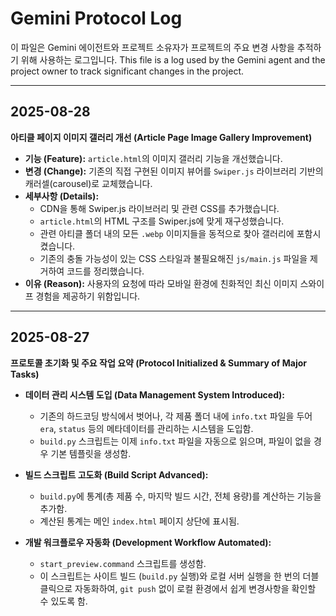 # Gemini Protocol Log

이 파일은 Gemini 에이전트와 프로젝트 소유자가 프로젝트의 주요 변경 사항을 추적하기 위해 사용하는 로그입니다.
This file is a log used by the Gemini agent and the project owner to track significant changes in the project.

---

## 2025-08-28

**아티클 페이지 이미지 갤러리 개선 (Article Page Image Gallery Improvement)**

*   **기능 (Feature):** `article.html`의 이미지 갤러리 기능을 개선했습니다.
*   **변경 (Change):** 기존의 직접 구현된 이미지 뷰어를 `Swiper.js` 라이브러리 기반의 캐러셀(carousel)로 교체했습니다.
*   **세부사항 (Details):**
    *   CDN을 통해 Swiper.js 라이브러리 및 관련 CSS를 추가했습니다.
    *   `article.html`의 HTML 구조를 Swiper.js에 맞게 재구성했습니다.
    *   관련 아티클 폴더 내의 모든 `.webp` 이미지들을 동적으로 찾아 갤러리에 포함시켰습니다.
    *   기존의 충돌 가능성이 있는 CSS 스타일과 불필요해진 `js/main.js` 파일을 제거하여 코드를 정리했습니다.
*   **이유 (Reason):** 사용자의 요청에 따라 모바일 환경에 친화적인 최신 이미지 스와이프 경험을 제공하기 위함입니다.

---

## 2025-08-27

**프로토콜 초기화 및 주요 작업 요약 (Protocol Initialized & Summary of Major Tasks)**

*   **데이터 관리 시스템 도입 (Data Management System Introduced):**
    *   기존의 하드코딩 방식에서 벗어나, 각 제품 폴더 내에 `info.txt` 파일을 두어 `era`, `status` 등의 메타데이터를 관리하는 시스템을 도입함.
    *   `build.py` 스크립트는 이제 `info.txt` 파일을 자동으로 읽으며, 파일이 없을 경우 기본 템플릿을 생성함.

*   **빌드 스크립트 고도화 (Build Script Advanced):**
    *   `build.py`에 통계(총 제품 수, 마지막 빌드 시간, 전체 용량)를 계산하는 기능을 추가함.
    *   계산된 통계는 메인 `index.html` 페이지 상단에 표시됨.

*   **개발 워크플로우 자동화 (Development Workflow Automated):**
    *   `start_preview.command` 스크립트를 생성함.
    *   이 스크립트는 사이트 빌드 (`build.py` 실행)와 로컬 서버 실행을 한 번의 더블클릭으로 자동화하여, `git push` 없이 로컬 환경에서 쉽게 변경사항을 확인할 수 있도록 함.

